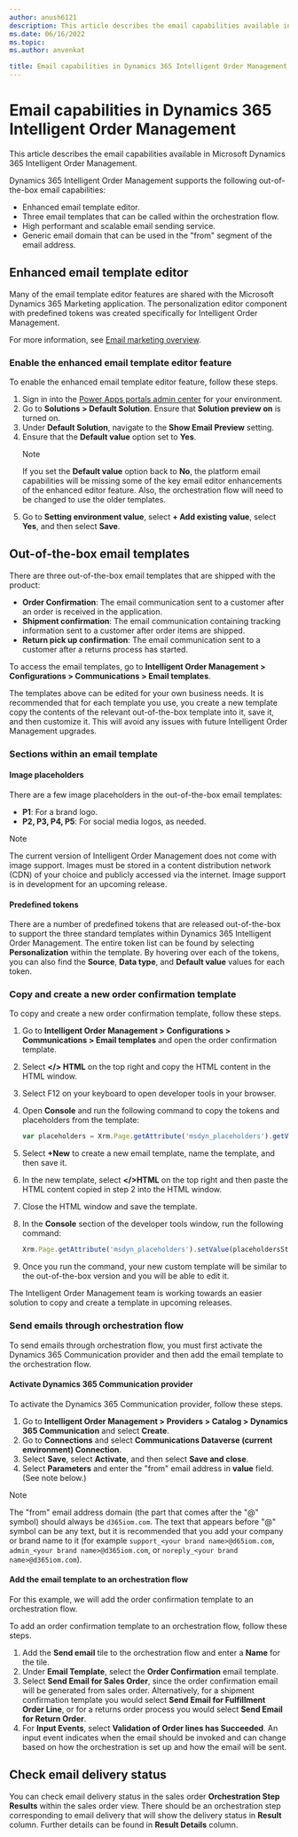 ```yaml
---
author: anush6121 
description: This article describes the email capabilities available in Microsoft Dynamics 365 Intelligent Order Management.
ms.date: 06/16/2022
ms.topic: 
ms.author: anvenkat

title: Email capabilities in Dynamics 365 Intelligent Order Management
---
```


# Email capabilities in Dynamics 365 Intelligent Order Management

This article describes the email capabilities available in Microsoft Dynamics 365 Intelligent Order Management.

Dynamics 365 Intelligent Order Management supports the following out-of-the-box email capabilities:

- Enhanced email template editor.
- Three email templates that can be called within the orchestration flow.
- High performant and scalable email sending service.
- Generic email domain that can be used in the "from" segment of the email address.

## Enhanced email template editor

Many of the email template editor features are shared with the Microsoft Dynamics 365 Marketing application. The personalization editor component with predefined tokens was created specifically for Intelligent Order Management.

For more information, see [Email marketing overview](/dynamics365/marketing/prepare-marketing-emails). 

### Enable the enhanced email template editor feature

To enable the enhanced email template editor feature, follow these steps.

1. Sign in into the [Power Apps portals admin center](/power-apps/maker/portals/admin/admin-overview#open-power-apps-portals-admin-center) for your environment. 
1. Go to **Solutions \> Default Solution**. Ensure that **Solution preview on** is turned on.
1. Under **Default Solution**, navigate to the **Show Email Preview** setting.
1. Ensure that the **Default value** option set to **Yes**.  
    > [!NOTE]
    > If you set the **Default value** option back to **No**, the platform email capabilities will be missing some of the key email editor enhancements of the enhanced editor feature. Also, the orchestration flow will need to be changed to use the older templates.
1. Go to **Setting environment value**, select **+ Add existing value**, select **Yes**, and then select **Save**.

## Out-of-the-box email templates

There are three out-of-the-box email templates that are shipped with the product:

- **Order Confirmation**: The email communication sent to a customer after an order is received in the application.
- **Shipment confirmation**: The email communication containing tracking information sent to a customer after order items are shipped.
- **Return pick up confirmation**: The email communication sent to a customer after a returns process has started.

To access the email templates, go to **Intelligent Order Management \> Configurations \> Communications \> Email templates**.

The templates above can be edited for your own business needs. It is recommended that for each template you use, you create a new template copy the contents of the relevant out-of-the-box template into it, save it, and then customize it. This will avoid any issues with future Intelligent Order Management upgrades.

### Sections within an email template

#### Image placeholders

There are a few image placeholders in the out-of-the-box email templates:

- **P1**: For a brand logo.
- **P2, P3, P4, P5**: For social media logos, as needed.

> [!NOTE]
> The current version of Intelligent Order Management does not come with image support. Images must be stored in a content distribution network (CDN) of your choice and publicly accessed via the internet. Image support is in development for an upcoming release.

#### Predefined tokens

There are a number of predefined tokens that are released out-of-the-box to support the three standard templates within Dynamics 365 Intelligent Order Management. The entire token list can be found by selecting **Personalization** within the template. By hovering over each of the tokens, you can also find the **Source**, **Data type**, and **Default value** values for each token. 

### Copy and create a new order confirmation template

To copy and create a new order confirmation template, follow these steps.

1. Go to **Intelligent Order Management \> Configurations \> Communications \> Email templates** and open the order confirmation template.
1. Select **</> HTML** on the top right and copy the HTML content in the HTML window.
1. Select F12 on your keyboard to open developer tools in your browser.  
1. Open **Console** and run the following command to copy the tokens and placeholders from the template:

    ```JavaScript
    var placeholders = Xrm.Page.getAttribute('msdyn_placeholders').getValue()
    ```

1. Select **+New** to create a new email template, name the template, and then save it.
1. In the new template, select **</>HTML** on the top right and then paste the HTML content copied in step 2 into the HTML window. 
1. Close the HTML window and save the template.
1. In the **Console** section of the developer tools window, run the following command:

    ```JavaScript
    Xrm.Page.getAttribute('msdyn_placeholders').setValue(placeholdersStr)
    ```

1. Once you run the command, your new custom template will be similar to the out-of-the-box version and you will be able to edit it.

The Intelligent Order Management team is working towards an easier solution to copy and create a template in upcoming releases.

### Send emails through orchestration flow

To send emails through orchestration flow, you must first activate the Dynamics 365 Communication provider and then add the email template to the orchestration flow.

#### Activate Dynamics 365 Communication provider

To activate the Dynamics 365 Communication provider, follow these steps.

1. Go to **Intelligent Order Management \> Providers \> Catalog \> Dynamics 365 Communication** and select **Create**.
1. Go to **Connections** and select **Communications Dataverse (current environment) Connection**.
1. Select **Save**, select **Activate**, and then select **Save and close**.
1. Select **Parameters** and enter the "from" email address in **value** field. (See note below.)
  
> [!NOTE]
> The "from" email address domain (the part that comes after the "@" symbol) should always be `d365iom.com`. The text that appears before "@" symbol can be any text, but it is recommended that you add your company or brand name to it (for example `support_<your brand name>@d65iom.com`, `admin_<your brand name>@d365iom.com`, or `noreply_<your brand name>@d365iom.com`).

#### Add the email template to an orchestration flow

For this example, we will add the order confirmation template to an orchestration flow.

To add an order confirmation template to an orchestration flow, follow these steps.

1. Add the **Send email** tile to the orchestration flow and enter a **Name** for the tile.
1. Under **Email Template**, select the **Order Confirmation** email template.
1. Select **Send Email for Sales Order**, since the order confirmation email will be generated from sales order. Alternatively, for a shipment confirmation template you would select **Send Email for Fulfillment Order Line**, or for a returns order process you would select **Send Email for Return Order**.
1. For **Input Events**, select **Validation of Order lines has Succeeded**. An input event indicates when the email should be invoked and can change based on how the orchestration is set up and how the email will be sent.

## Check email delivery status

You can check email delivery status in the sales order **Orchestration Step Results** within the sales order view. There should be an orchestration step corresponding to email delivery that will show the delivery status in **Result** column. Further details can be found in **Result Details** column.






